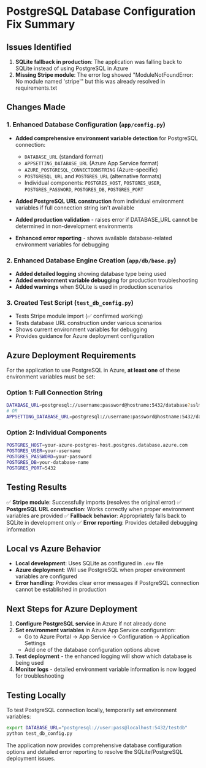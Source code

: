 # PostgreSQL Database Configuration Fix Summary

## Issues Identified

1. **SQLite fallback in production**: The application was falling back to SQLite instead of using PostgreSQL in Azure
2. **Missing Stripe module**: The error log showed "ModuleNotFoundError: No module named 'stripe'" but this was already resolved in requirements.txt

## Changes Made

### 1. Enhanced Database Configuration (`app/config.py`)

- **Added comprehensive environment variable detection** for PostgreSQL connection:
  - `DATABASE_URL` (standard format)
  - `APPSETTING_DATABASE_URL` (Azure App Service format)
  - `AZURE_POSTGRESQL_CONNECTIONSTRING` (Azure-specific)
  - `POSTGRESQL_URL` and `POSTGRES_URL` (alternative formats)
  - Individual components: `POSTGRES_HOST`, `POSTGRES_USER`, `POSTGRES_PASSWORD`, `POSTGRES_DB`, `POSTGRES_PORT`

- **Added PostgreSQL URL construction** from individual environment variables if full connection string isn't available

- **Added production validation** - raises error if DATABASE_URL cannot be determined in non-development environments

- **Enhanced error reporting** - shows available database-related environment variables for debugging

### 2. Enhanced Database Engine Creation (`app/db/base.py`)

- **Added detailed logging** showing database type being used
- **Added environment variable debugging** for production troubleshooting
- **Added warnings** when SQLite is used in production scenarios

### 3. Created Test Script (`test_db_config.py`)

- Tests Stripe module import (✅ confirmed working)
- Tests database URL construction under various scenarios
- Shows current environment variables for debugging
- Provides guidance for Azure deployment configuration

## Azure Deployment Requirements

For the application to use PostgreSQL in Azure, **at least one** of these environment variables must be set:

### Option 1: Full Connection String
```bash
DATABASE_URL=postgresql://username:password@hostname:5432/database?sslmode=require
# OR
APPSETTING_DATABASE_URL=postgresql://username:password@hostname:5432/database?sslmode=require
```

### Option 2: Individual Components
```bash
POSTGRES_HOST=your-azure-postgres-host.postgres.database.azure.com
POSTGRES_USER=your-username
POSTGRES_PASSWORD=your-password
POSTGRES_DB=your-database-name
POSTGRES_PORT=5432
```

## Testing Results

✅ **Stripe module**: Successfully imports (resolves the original error)
✅ **PostgreSQL URL construction**: Works correctly when proper environment variables are provided
✅ **Fallback behavior**: Appropriately falls back to SQLite in development only
✅ **Error reporting**: Provides detailed debugging information

## Local vs Azure Behavior

- **Local development**: Uses SQLite as configured in `.env` file
- **Azure deployment**: Will use PostgreSQL when proper environment variables are configured
- **Error handling**: Provides clear error messages if PostgreSQL connection cannot be established in production

## Next Steps for Azure Deployment

1. **Configure PostgreSQL service** in Azure if not already done
2. **Set environment variables** in Azure App Service configuration:
   - Go to Azure Portal → App Service → Configuration → Application Settings
   - Add one of the database configuration options above
3. **Test deployment** - the enhanced logging will show which database is being used
4. **Monitor logs** - detailed environment variable information is now logged for troubleshooting

## Testing Locally

To test PostgreSQL connection locally, temporarily set environment variables:
```bash
export DATABASE_URL="postgresql://user:pass@localhost:5432/testdb"
python test_db_config.py
```

The application now provides comprehensive database configuration options and detailed error reporting to resolve the SQLite/PostgreSQL deployment issues.
